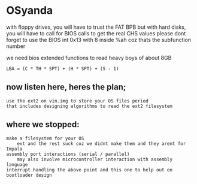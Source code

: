 # OSyanda

with floppy drives, you will have to trust the FAT BPB
but with hard disks, you will have to call for BIOS calls
to get the real CHS values please dont forget to use the BIOS
int 0x13 with 8 inside %ah coz thats the subfunction number

we need bios extended functions to read heavy boys of about 8GB

	LBA = (C * TH * SPT) + (H * SPT) + (S - 1)

## now listen here, heres the plan;
	use the ext2 on vin.img to store your OS files period
	that includes designing algorithms to read the ext2 filesystem


## where we stopped:
	make a filesystem for your OS
		ext and the rest suck coz we didnt make them and they arent for Impala
	assembly port interactions (serial / parallel)
		may also involve microcontroller interaction with assembly language
	interrupt handling the above point and this one to help out on bootloader design
	
